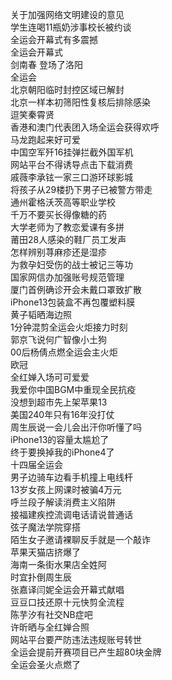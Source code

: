 关于加强网络文明建设的意见  
学生连喝11瓶奶涉事校长被约谈  
全运会开幕式有多震撼  
全运会开幕式  
剑南春 登场了洛阳  
全运会  
北京朝阳临时封控区域已解封  
北京一样本初筛阳性复核后排除感染  
逗笑秦霄贤  
香港和澳门代表团入场全运会获得欢呼  
马龙跑起来好可爱  
中国空军歼16挂弹拦截外国军机  
网站平台不得诱导点击下载消费  
戚薇李承铉一家三口游环球影城  
将孩子从29楼扔下男子已被警方带走  
通州霍格沃茨高等职业学校  
千万不要买长得像糖的药  
大学老师为了教恋爱课有多拼  
莆田28人感染的鞋厂员工发声  
怎样辨别荨麻疹还是湿疹  
为救孕妇受伤的战士被记三等功  
国家网信办加强账号规范管理  
厦门首例确诊开会未戴口罩致扩散  
iPhone13包装盒不再包覆塑料膜  
黄子韬晒海边照  
1分钟混剪全运会火炬接力时刻  
郭京飞说何广智像小土狗  
00后杨倩点燃全运会主火炬  
欧冠  
全红婵入场可可爱爱  
我爱你中国BGM中重现全民抗疫  
没想到超市先上架苹果13  
美国240年只有16年没打仗  
周生辰说一会儿会出汗你听懂了吗  
iPhone13的容量太尴尬了  
终于要换掉我的iPhone4了  
十四届全运会  
男子边骑车边看手机撞上电线杆  
13岁女孩上网课时被骗4万元  
呼兰段子解读消费主义陷阱  
接福建疾控流调电话请说普通话  
弦子魔法学院穿搭  
陌生女子邀请裸聊反手就是一个敲诈  
苹果天猫店挤爆了  
海南一条街水果店全姓阿  
时宜扑倒周生辰  
张嘉译闫妮全运会开幕式献唱  
豆豆口技还原十元快剪全流程  
陈芋汐有社交NB症吧  
许昕晒与全红婵合照  
网站平台要严防违法违规账号转世  
全运会提前开赛项目已产生超80块金牌  
全运会圣火点燃了  
